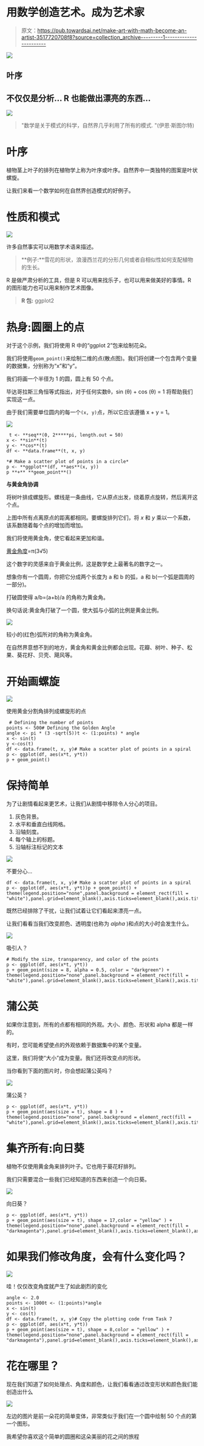 # 用数学创造艺术。成为艺术家

> 原文：<https://pub.towardsai.net/make-art-with-math-become-an-artist-3517720708f8?source=collection_archive---------1----------------------->

![](img/cafb63c14456e6cd996ba80408117fb7.png)

## 叶序

## 不仅仅是分析… R 也能做出漂亮的东西…

![](img/e400c9b7eae673ebea8037bad53666eb.png)

> "数学是关于模式的科学，自然界几乎利用了所有的模式. "(伊恩·斯图尔特)

# **叶序**

植物茎上叶子的排列在植物学上称为叶序或叶序。自然界中一类独特的图案是叶状螺旋。

让我们来看一个数学如何在自然界创造模式的好例子。

# 性质和模式

![](img/55df82e714826f8137f7adcf78bf4150.png)

许多自然事实可以用数学术语来描述。

> **例子:**雪花的形状，浪漫西兰花的分形几何或者自相似性如何支配植物的生长。

R 是做严肃分析的工具，但是 R 可以用来找乐子，也可以用来做美好的事情。R 的图形能力也可以用来制作艺术图像。

> **R 包:** ggplot2

# 热身:圆圈上的点

对于这个示例，我们将使用 R 中的“ggplot 2”包来绘制花朵。

我们将使用`geom_point()`来绘制二维的点(散点图)。我们将创建一个包含两个变量的数据集，分别称为“x”和“y”。

我们将画一个半径为 1 的圆，圆上有 50 个点。

毕达哥拉斯三角恒等式指出，对于任何实数θ，sin (θ) + cos (θ) = 1 将帮助我们实现这一点。

由于我们需要单位圆内的每一个`(x, y)`点，所以它应该遵循 x + y = 1。

![](img/6fc13517d1d7d094f90e58ba59bf2f8d.png)

```
 t <- **seq**(0, 2*****pi, length.out = 50)
x <- **sin**(t)
y <- **cos**(t)
df <- **data.frame**(t, x, y)

*# Make a scatter plot of points in a circle*
p <- **ggplot**(df, **aes**(x, y))
p **+** **geom_point**()
```

**与黄金角协调**

将树叶排成螺旋形。螺线是一条曲线，它从原点出发，绕着原点旋转，然后离开这个点。

上图中所有点离原点的距离都相同。要螺旋排列它们，将 *x* 和 *y* 乘以一个系数，该系数随着每个点的增加而增加。

我们将使用黄金角，使它看起来更加和谐。

[黄金角度](https://en.wikipedia.org/wiki/Golden_angle)=π(3√5)

这个数字的灵感来自于黄金比例，这是数学史上最著名的数字之一。

想象你有一个圆周，你把它分成两个长度为 a 和 b 的弧，a 和 b(一个弧是圆周的一部分)。

打破圆使得 a/b=(a+b)/a 的角称为黄金角。

换句话说:黄金角打破了一个圆，使大弧与小弧的比例是黄金比例。

![](img/5ade8d9bcebb3eecdf669578cfd6a250.png)

较小的(红色)弧所对的角称为黄金角。

在自然界意想不到的地方，黄金角和黄金比例都会出现。花瓣、树叶、种子、松果、葵花籽、贝壳、飓风等。

# 开始画螺旋

![](img/93792c907a808a960d22162071ef2b0f.png)

使用黄金分割角排列成螺旋形的点

```
 # Defining the number of points
points <- 500# Defining the Golden Angle
angle <- pi * (3 -sqrt(5))t <- (1:points) * angle
x <- sin(t)
y <-cos(t)
df <- data.frame(t, x, y)# Make a scatter plot of points in a spiral
p <- ggplot(df, aes(x*t, y*t))
p + geom_point() 
```

# 保持简单

为了让剧情看起来更艺术，让我们从剧情中移除令人分心的项目。

1.  灰色背景。
2.  水平和垂直白线网格。
3.  沿轴刻度。
4.  每个轴上的标题。
5.  沿轴标注标记的文本

![](img/141683b12ab645c71e45c797e154ec11.png)

不要分心…

```
df <- data.frame(t, x, y)# Make a scatter plot of points in a spiral
p <- ggplot(df, aes(x*t, y*t))p + geom_point() + theme(legend.position="none",panel.background = element_rect(fill = "white"),panel.grid=element_blank(),axis.ticks=element_blank(),axis.title=element_blank(),axis.text=element_blank())
```

既然已经排除了干扰，让我们试着让它们看起来漂亮一点。

让我们看看当我们改变颜色、透明度(也称为 *alpha* )和点的大小时会发生什么。

![](img/8865b87cc7d5ab9305f7382a3b6b0854.png)

吸引人？

```
# Modify the size, transparency, and color of the points
p <- ggplot(df, aes(x*t, y*t))
p + geom_point(size = 8, alpha = 0.5, color = "darkgreen") + theme(legend.position="none",panel.background = element_rect(fill = "white"),panel.grid=element_blank(),axis.ticks=element_blank(),axis.title=element_blank(),axis.text=element_blank())
```

# 蒲公英

如果你注意到，所有的点都有相同的外观。大小、颜色、形状和 alpha 都是一样的。

有时，您可能希望使点的外观依赖于数据集中的某个变量。

这里，我们将使“大小”成为变量。我们还将改变点的形状。

当你看到下面的图片时，你会想起蒲公英吗？

![](img/7d3acdc33a199fc384d3dac2f28b9190.png)

蒲公英？

```
p <- ggplot(df, aes(x*t, y*t))
p + geom_point(aes(size = t), shape = 8 ) +
theme(legend.position="none", panel.background = element_rect(fill = "white"),panel.grid=element_blank(),axis.ticks=element_blank(),axis.title=element_blank(),axis.text=element_blank())
```

# 集齐所有:向日葵

植物不仅使用黄金角来排列叶子。它也用于葵花籽排列。

我们只需要混合一些我们已经知道的东西来创造一个向日葵。

![](img/f1f0aad7ee1037262ae5a5ab63020717.png)

向日葵？

```
p <- ggplot(df, aes(x*t, y*t))
p + geom_point(aes(size = t), shape = 17,color = "yellow" ) +
theme(legend.position="none",panel.background = element_rect(fill = "darkmagenta"),panel.grid=element_blank(),axis.ticks=element_blank(),axis.title=element_blank(),axis.text=element_blank())
```

# 如果我们修改角度，会有什么变化吗？

![](img/e607eeb9f13e6c2916bd737de1cff09c.png)

哇！仅仅改变角度就产生了如此剧烈的变化

```
angle <- 2.0
points <- 1000t <- (1:points)*angle
x <- sin(t)
y <- cos(t)
df <- data.frame(t, x, y)# Copy the plotting code from Task 7
p <- ggplot(df, aes(x*t, y*t))
p + geom_point(aes(size = t), shape = 8,color = "yellow" ) +
theme(legend.position="none",panel.background = element_rect(fill = "darkmagenta"),panel.grid=element_blank(),axis.ticks=element_blank(),axis.title=element_blank(),axis.text=element_blank()
```

# 花在哪里？

现在我们知道了如何处理点、角度和颜色，让我们看看通过改变形状和颜色我们能创造出什么

![](img/f27be745a946f43b4e26206aa2a05496.png)

左边的图片是前一朵花的简单变体，非常类似于我们在一个圆中绘制 50 个点的第一个图形。

我希望你喜欢这个简单的圆圈和这朵美丽的花之间的旅程